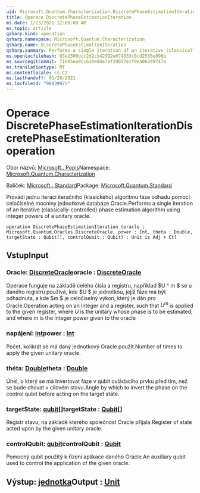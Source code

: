 ```yaml
---
uid: Microsoft.Quantum.Characterization.DiscretePhaseEstimationIteration
title: Operace DiscretePhaseEstimationIteration
ms.date: 1/23/2021 12:00:00 AM
ms.topic: article
qsharp.kind: operation
qsharp.namespace: Microsoft.Quantum.Characterization
qsharp.name: DiscretePhaseEstimationIteration
qsharp.summary: Performs a single iteration of an iterative (classically-controlled) phase estimation algorithm using integer powers of a unitary oracle.
ms.openlocfilehash: 03e2300dcc2d2cb42992e074833c8cd2530e898b
ms.sourcegitcommit: 71605ea9cc630e84e7ef29027e1f0ea06299747e
ms.translationtype: MT
ms.contentlocale: cs-CZ
ms.lasthandoff: 01/26/2021
ms.locfileid: "98839975"
---
```

# <a name="discretephaseestimationiteration-operation"></a><span data-ttu-id="1844e-102">Operace DiscretePhaseEstimationIteration</span><span class="sxs-lookup"><span data-stu-id="1844e-102">DiscretePhaseEstimationIteration operation</span></span>

<span data-ttu-id="1844e-103">Obor názvů: [Microsoft.. Popis](xref:Microsoft.Quantum.Characterization)</span><span class="sxs-lookup"><span data-stu-id="1844e-103">Namespace: [Microsoft.Quantum.Characterization](xref:Microsoft.Quantum.Characterization)</span></span>

<span data-ttu-id="1844e-104">Balíček: [Microsoft.. Standard](https://nuget.org/packages/Microsoft.Quantum.Standard)</span><span class="sxs-lookup"><span data-stu-id="1844e-104">Package: [Microsoft.Quantum.Standard](https://nuget.org/packages/Microsoft.Quantum.Standard)</span></span>


<span data-ttu-id="1844e-105">Provádí jednu iteraci iteračního (klasického) algoritmu fáze odhadu pomocí celočíselné mocniny jednotkové databáze Oracle.</span><span class="sxs-lookup"><span data-stu-id="1844e-105">Performs a single iteration of an iterative (classically-controlled) phase estimation algorithm using integer powers of a unitary oracle.</span></span>

```qsharp
operation DiscretePhaseEstimationIteration (oracle : Microsoft.Quantum.Oracles.DiscreteOracle, power : Int, theta : Double, targetState : Qubit[], controlQubit : Qubit) : Unit is Adj + Ctl
```


## <a name="input"></a><span data-ttu-id="1844e-106">Vstup</span><span class="sxs-lookup"><span data-stu-id="1844e-106">Input</span></span>

### <a name="oracle--discreteoracle"></a><span data-ttu-id="1844e-107">Oracle: [DiscreteOracle](xref:Microsoft.Quantum.Oracles.DiscreteOracle)</span><span class="sxs-lookup"><span data-stu-id="1844e-107">oracle : [DiscreteOracle](xref:Microsoft.Quantum.Oracles.DiscreteOracle)</span></span>

<span data-ttu-id="1844e-108">Operace funguje na základě celého čísla a registru, například $U ^ m $ se u daného registru používá, kde $U $ je jednotkou, jejíž fáze má být odhadnuta, a kde $m $ je celočíselný výkon, který je dán pro Oracle.</span><span class="sxs-lookup"><span data-stu-id="1844e-108">Operation acting on an integer and a register, such that $U^m$ is applied to the given register, where $U$ is the unitary whose phase is to be estimated, and where $m$ is the integer power given to the oracle</span></span>


### <a name="power--int"></a><span data-ttu-id="1844e-109">napájení: [int](xref:microsoft.quantum.lang-ref.int)</span><span class="sxs-lookup"><span data-stu-id="1844e-109">power : [Int](xref:microsoft.quantum.lang-ref.int)</span></span>

<span data-ttu-id="1844e-110">Počet, kolikrát se má daný jednotkový Oracle použít.</span><span class="sxs-lookup"><span data-stu-id="1844e-110">Number of times to apply the given unitary oracle.</span></span>


### <a name="theta--double"></a><span data-ttu-id="1844e-111">théta: [Double](xref:microsoft.quantum.lang-ref.double)</span><span class="sxs-lookup"><span data-stu-id="1844e-111">theta : [Double](xref:microsoft.quantum.lang-ref.double)</span></span>

<span data-ttu-id="1844e-112">Úhel, o který se má Invertovat fáze v qubit ovládacího prvku před tím, než se bude chovat v cílovém stavu.</span><span class="sxs-lookup"><span data-stu-id="1844e-112">Angle by which to invert the phase on the control qubit before acting on the target state.</span></span>


### <a name="targetstate--qubit"></a><span data-ttu-id="1844e-113">targetState: [qubit](xref:microsoft.quantum.lang-ref.qubit)[]</span><span class="sxs-lookup"><span data-stu-id="1844e-113">targetState : [Qubit](xref:microsoft.quantum.lang-ref.qubit)[]</span></span>

<span data-ttu-id="1844e-114">Registr stavu, na základě kterého společnost Oracle přijala.</span><span class="sxs-lookup"><span data-stu-id="1844e-114">Register of state acted upon by the given unitary oracle.</span></span>


### <a name="controlqubit--qubit"></a><span data-ttu-id="1844e-115">controlQubit: [qubit](xref:microsoft.quantum.lang-ref.qubit)</span><span class="sxs-lookup"><span data-stu-id="1844e-115">controlQubit : [Qubit](xref:microsoft.quantum.lang-ref.qubit)</span></span>

<span data-ttu-id="1844e-116">Pomocný qubit použitý k řízení aplikace daného Oracle.</span><span class="sxs-lookup"><span data-stu-id="1844e-116">An auxiliary qubit used to control the application of the given oracle.</span></span>



## <a name="output--unit"></a><span data-ttu-id="1844e-117">Výstup: [jednotka](xref:microsoft.quantum.lang-ref.unit)</span><span class="sxs-lookup"><span data-stu-id="1844e-117">Output : [Unit](xref:microsoft.quantum.lang-ref.unit)</span></span>

